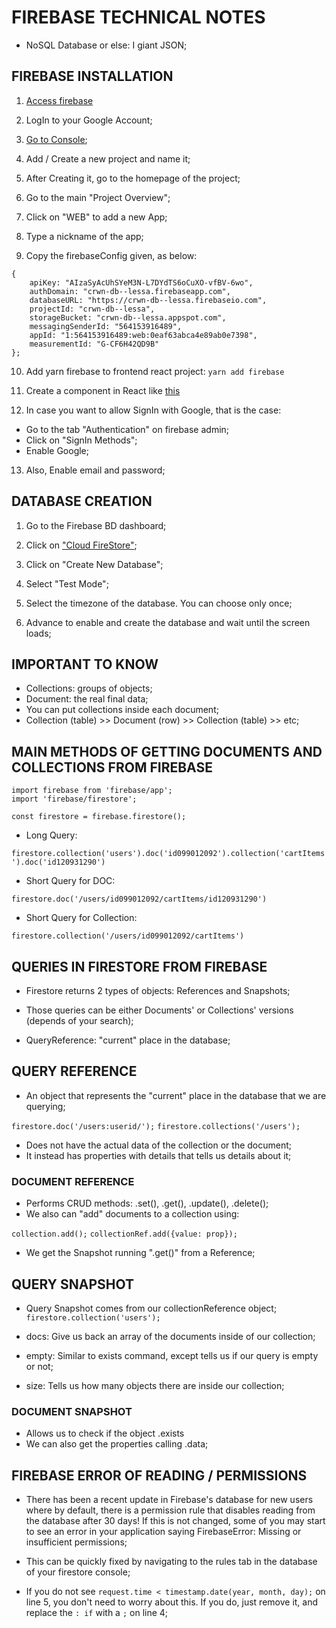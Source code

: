 # FIREBASE TECHNICAL NOTES

- NoSQL Database or else: I giant JSON;

## FIREBASE INSTALLATION

1. [Access firebase](https://firebase.google.com/)

2. LogIn to your Google Account;
3. [Go to Console](https://console.firebase.google.com/u/0/?pli=1);

4. Add / Create a new project and name it;

5. After Creating it, go to the homepage of the project;

6. Go to the main "Project Overview";

7. Click on "WEB" to add a new App;

8. Type a nickname of the app;

9. Copy the firebaseConfig given, as below:
```
{
    apiKey: "AIzaSyAcUhSYeM3N-L7DYdTS6oCuXO-vfBV-6wo",
    authDomain: "crwn-db--lessa.firebaseapp.com",
    databaseURL: "https://crwn-db--lessa.firebaseio.com",
    projectId: "crwn-db--lessa",
    storageBucket: "crwn-db--lessa.appspot.com",
    messagingSenderId: "564153916489",
    appId: "1:564153916489:web:0eaf63abca4e89ab0e7398",
    measurementId: "G-CF6H42QD9B"
};
```

10. Add yarn firebase to frontend react project:
``yarn add firebase``

11. Create a component in React like [this](https://github.com/jvlessa/React--Zero-To-Mastery/blob/master/crwn-clothing/src/firebase/firebase.utils.js)

12. In case you want to allow SignIn with Google, that is the case:
- Go to the tab "Authentication" on firebase admin;
- Click on "SignIn Methods";
- Enable Google;

13. Also, Enable email and password;

## DATABASE CREATION

1. Go to the Firebase BD dashboard;

2. Click on ["Cloud FireStore"](https://console.firebase.google.com/u/0/project/crwn-db--lessa/firestore);

3. Click on "Create New Database";

4. Select "Test Mode";

5. Select the timezone of the database. You can choose only once;

6. Advance to enable and create the database and wait until the screen loads;

## IMPORTANT TO KNOW
- Collections: groups of objects;
- Document: the real final data;
- You can put collections inside each document;
- Collection (table) >> Document (row) >> Collection (table) >> etc;

## MAIN METHODS OF GETTING DOCUMENTS AND COLLECTIONS FROM FIREBASE

```
import firebase from 'firebase/app';
import 'firebase/firestore';

const firestore = firebase.firestore();
```

- Long Query:

`` firestore.collection('users').doc('id099012092').collection('cartItems').doc('id120931290') ``

- Short Query for DOC:

`` firestore.doc('/users/id099012092/cartItems/id120931290') ``

- Short Query for Collection:

`` firestore.collection('/users/id099012092/cartItems') ``

## QUERIES IN FIRESTORE FROM FIREBASE

- Firestore returns 2 types of objects: References and Snapshots;
- Those queries can be either Documents' or Collections' versions (depends of your search);

- QueryReference: "current" place in the database;

## QUERY REFERENCE

- An object that represents the "current" place in the database that we are querying;

`` firestore.doc('/users:userid/'); ``
`` firestore.collections('/users'); ``

- Does not have the actual data of the collection or the document;
- It instead has properties with details that tells us details about it;

### DOCUMENT REFERENCE

- Performs CRUD methods: .set(), .get(), .update(), .delete();
- We also can "add" documents to a collection using: 

`` collection.add(); ``
`` collectionRef.add({value: prop}); ``

- We get the Snapshot running ".get()" from a Reference;

## QUERY SNAPSHOT

- Query Snapshot comes from our collectionReference object;
`` firestore.collection('users'); ``

- docs: Give us back an array of the documents inside of our collection;
- empty: Similar to exists command, except tells us if our query is empty or not;
- size: Tells us how many objects there are inside our collection;

### DOCUMENT SNAPSHOT

- Allows us to check if the object .exists
- We can also get the properties calling .data;

## FIREBASE ERROR OF READING / PERMISSIONS

- There has been a recent update in Firebase's database for new users where by default, there is a permission rule that disables reading from the database after 30 days! If this is not changed, some of you may start to see an error in your application saying FirebaseError: Missing or insufficient permissions;

- This can be quickly fixed by navigating to the rules tab in the database of your firestore console;

- If you do not see `` request.time < timestamp.date(year, month, day); `` on line 5, you don't need to worry about this. If you do, just remove it, and replace the `` : if `` with a `` ; `` on line 4;